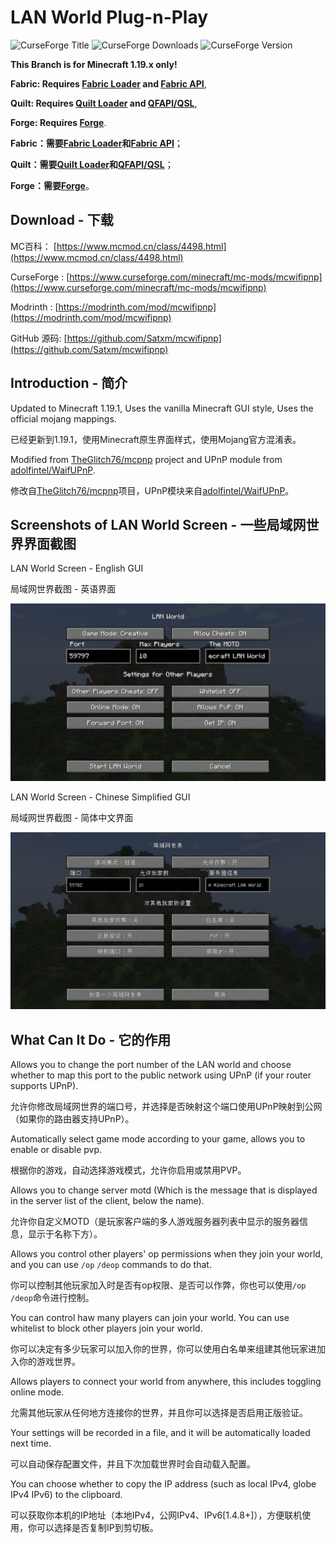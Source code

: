 # LAN World Plug-n-Play

![CurseForge Title](https://cf.way2muchnoise.eu/title/450250.svg) ![CurseForge Downloads](https://cf.way2muchnoise.eu/450250.svg) ![CurseForge Version](https://cf.way2muchnoise.eu/versions/450250.svg)

**This Branch is for Minecraft 1.19.x only!**

**Fabric: Requires [Fabric Loader](https://fabricmc.net/use/) and [Fabric API](https://www.curseforge.com/minecraft/mc-mods/fabric-api)**,

**Quilt: Requires [Quilt Loader](https://quiltmc.org/install/) and [QFAPI/QSL](https://www.curseforge.com/minecraft/mc-mods/qsl)**,

**Forge: Requires [Forge](https://files.minecraftforge.net/net/minecraftforge/forge/)**.

**Fabric：需要[Fabric Loader](https://fabricmc.net/use/)和[Fabric API](https://www.curseforge.com/minecraft/mc-mods/fabric-api)**；

**Quilt：需要[Quilt Loader](https://quiltmc.org/install/)和[QFAPI/QSL](https://www.curseforge.com/minecraft/mc-mods/qsl)**；

**Forge：需要[Forge](https://files.minecraftforge.net/net/minecraftforge/forge/)**。


## Download - 下载

MC百科： [https://www.mcmod.cn/class/4498.html](https://www.mcmod.cn/class/4498.html)

CurseForge : [https://www.curseforge.com/minecraft/mc-mods/mcwifipnp](https://www.curseforge.com/minecraft/mc-mods/mcwifipnp)

Modrinth : [https://modrinth.com/mod/mcwifipnp](https://modrinth.com/mod/mcwifipnp)

GitHub 源码: [https://github.com/Satxm/mcwifipnp](https://github.com/Satxm/mcwifipnp)

## Introduction - 简介

Updated to Minecraft 1.19.1, Uses the vanilla Minecraft GUI style, Uses the official mojang mappings.

已经更新到1.19.1，使用Minecraft原生界面样式，使用Mojang官方混淆表。

Modified from [TheGlitch76/mcpnp](https://github.com/TheGlitch76/mcpnp) project and UPnP module from [adolfintel/WaifUPnP](https://github.com/adolfintel/WaifUPnP).

修改自[TheGlitch76/mcpnp](https://github.com/TheGlitch76/mcpnp)项目，UPnP模块来自[adolfintel/WaifUPnP](https://github.com/adolfintel/WaifUPnP)。

## Screenshots of LAN World Screen - 一些局域网世界界面截图

LAN World Screen - English GUI

局域网世界截图 - 英语界面

![GUI EN-US](https://github.com/Satxm/images/raw/main/en.jpg)

LAN World Screen - Chinese Simplified GUI

局域网世界截图 - 简体中文界面

![GUI ZH-CN](https://github.com/Satxm/images/raw/main/zh.jpg)

## What Can It Do - 它的作用

Allows you to change the port number of the LAN world and choose whether to map this port to the public network using UPnP (if your router supports UPnP).

允许你修改局域网世界的端口号，并选择是否映射这个端口使用UPnP映射到公网（如果你的路由器支持UPnP）。

Automatically select game mode according to your game, allows you to enable or disable pvp.

根据你的游戏，自动选择游戏模式，允许你启用或禁用PVP。

Allows you to change server motd (Which is the message that is displayed in the server list of the client, below the name).

允许你自定义MOTD（是玩家客户端的多人游戏服务器列表中显示的服务器信息，显示于名称下方）。

Allows you control other players' op permissions when they join your world, and you can use ```/op``` ```/deop``` commands to do that.

你可以控制其他玩家加入时是否有op权限、是否可以作弊，你也可以使用```/op``` ```/deop```命令进行控制。


You can control haw many players can join your world. You can use whitelist to block other players join your world.

你可以决定有多少玩家可以加入你的世界，你可以使用白名单来组建其他玩家进加入你的游戏世界。

Allows players to connect your world from anywhere, this includes toggling online mode.

允需其他玩家从任何地方连接你的世界，并且你可以选择是否启用正版验证。

Your settings will be recorded in a file, and it will be automatically loaded next time.

可以自动保存配置文件，并且下次加载世界时会自动载入配置。

You can choose whether to copy the IP address (such as local IPv4, globe IPv4 IPv6) to the clipboard.

可以获取你本机的IP地址（本地IPv4，公网IPv4、IPv6[1.4.8+]），方便联机使用，你可以选择是否复制IP到剪切板。